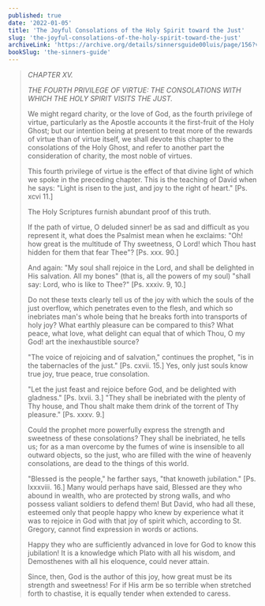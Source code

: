 ```yaml
---
published: true
date: '2022-01-05'
title: 'The Joyful Consolations of the Holy Spirit toward the Just'
slug: 'the-joyful-consolations-of-the-holy-spirit-toward-the-just'
archiveLink: 'https://archive.org/details/sinnersguide00luis/page/156?view=theater'
bookSlug: 'the-sinners-guide'
---
```


> *CHAPTER XV.*
> 
> *THE FOURTH PRIVILEGE OF VIRTUE: THE CONSOLATIONS WITH WHICH THE HOLY SPIRIT VISITS THE JUST.*
> 
> We might regard charity, or the love of God, as the fourth privilege of virtue, particularly as the Apostle accounts it the first-fruit of the Holy Ghost; but our intention being at present to treat more of the rewards of virtue than of virtue itself, we shall devote this chapter to the consolations of the Holy Ghost, and refer to another part the consideration of charity, the most noble of virtues.
> 
> This fourth privilege of virtue is the effect of that divine light of which we spoke in the preceding chapter. This is the teaching of David when he says: "Light is risen to the just, and joy to the right of heart." [Ps. xcvi 11.]
> 
> The Holy Scriptures furnish abundant proof of this truth.
> 
> If the path of virtue, O deluded sinner! be as sad and difficult as you represent it, what does the Psalmist mean when he exclaims: "Oh! how great is the multitude of Thy sweetness, O Lord! which Thou hast hidden for them that fear Thee"? [Ps. xxx. 90.]
> 
> And again: "My soul shall rejoice in the Lord, and shall be delighted in His salvation. All my bones" (that is, all the powers of my soul) "shall say: Lord, who is like to Thee?" [Ps. xxxiv. 9, 10.]
> 
> Do not these texts clearly tell us of the joy with which the souls of the just overflow, which penetrates even to the flesh, and which so inebriates man's whole being that he breaks forth into transports of holy joy? What earthly pleasure can be compared to this? What peace, what love, what delight can equal that of which Thou, O my God! art the inexhaustible source?
> 
> "The voice of rejoicing and of salvation," continues the prophet, "is in the tabernacles of the just." [Ps. cxvii. 15.] Yes, only just souls know true joy, true peace, true consolation.
> 
> "Let the just feast and rejoice before God, and be delighted with gladness." [Ps. lxvii. 3.] "They shall be inebriated with the plenty of Thy house, and Thou shalt make them drink of the torrent of Thy pleasure." [Ps. xxxv. 9.]
> 
> Could the prophet more powerfully express the strength and sweetness of these consolations? They shall be inebriated, he tells us; for as a man overcome by the fumes of wine is insensible to all outward objects, so the just, who are filled with the wine of heavenly consolations, are dead to the things of this world.
> 
> "Blessed is the people," he farther says, "that knoweth jubilation." [Ps. lxxxviii. 16.] Many would perhaps have said, Blessed are they who abound in wealth, who are protected by strong walls, and who possess valiant soldiers to defend them! But David, who had all these, esteemed only that people happy who knew by experience what it was to rejoice in God with that joy of spirit which, according to St. Gregory, cannot find expression in words or actions.
> 
> Happy they who are sufficiently advanced in love for God to know this jubilation! It is a knowledge which Plato with all his wisdom, and Demosthenes with all his eloquence, could never attain.
> 
> Since, then, God is the author of this joy, how great must be its strength and sweetness! For if His arm be so terrible when stretched forth to chastise, it is equally tender when extended to caress.
